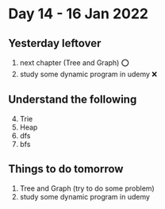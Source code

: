 # Day 14 - 16 Jan 2022
## Yesterday leftover
1. next chapter (Tree and Graph) ⭕
2. study some dynamic program in udemy ❌

## Understand the following
4. Trie
5. Heap
6. dfs
7. bfs

## Things to do tomorrow
1. Tree and Graph (try to do some problem)
2. study some dynamic program in udemy